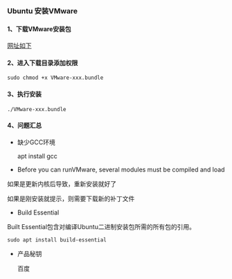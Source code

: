 ### Ubuntu 安装VMware

#### 1、下载VMware安装包

[网址如下](https://www.vmware.com/products/workstation-pro/workstation-pro-evaluation.html)

#### 2、进入下载目录添加权限

```
sudo chmod +x VMware-xxx.bundle
```

#### 3、执行安装

```
./VMware-xxx.bundle
```



#### 4、问题汇总

* 缺少GCC环境

    apt install gcc

* Before you can runVMware, several modules must be compiled and load

如果是更新内核后导致，重新安装就好了

如果是刚安装就提示，则需要下载新的补丁文件

* Build Essential

Built Essential包含对编译Ubuntu二进制安装包所需的所有包的引用。

```
sudo apt install build-essential
```

* 产品秘钥

  百度